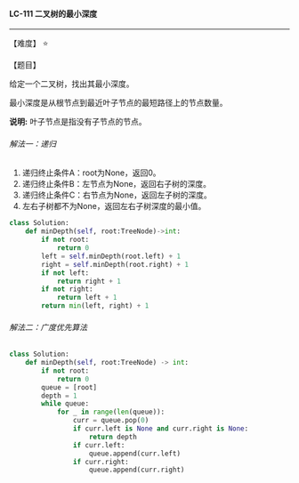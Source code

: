 #### LC-111 二叉树的最小深度

------

【难度】 ⭐ 

【题目】

给定一个二叉树，找出其最小深度。

最小深度是从根节点到最近叶子节点的最短路径上的节点数量。

**说明:** 叶子节点是指没有子节点的节点。

###### 解法一：递归

1.  递归终止条件A：root为None，返回0。
2.  递归终止条件B：左节点为None，返回右子树的深度。
3.  递归终止条件C：右节点为None，返回左子树的深度。
4.  左右子树都不为None，返回左右子树深度的最小值。

```python
class Solution:
    def minDepth(self, root:TreeNode)->int:
        if not root:
            return 0
        left = self.minDepth(root.left) + 1
        right = self.minDepth(root.right) + 1
        if not left:
            return right + 1
        if not right:
            return left + 1
        return min(left, right) + 1
```

###### 解法二：广度优先算法

```python
class Solution:
    def minDepth(self, root:TreeNode) -> int:
        if not root:
            return 0
        queue = [root]
        depth = 1
        while queue:
            for _ in range(len(queue)):
                curr = queue.pop(0)
                if curr.left is None and curr.right is None:
                    return depth
                if curr.left:
                    queue.append(curr.left)
                if curr.right:
                    queue.append(curr.right)
```

